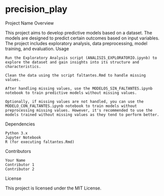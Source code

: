 # precision_play
Project Name
Overview

This project aims to develop predictive models based on a dataset. The models are designed to predict certain outcomes based on input variables. The project includes exploratory analysis, data preprocessing, model training, and evaluation.
Usage

    Run the Exploratory Analysis script (ANALISIS_EXPLORATORIO.ipynb) to explore the dataset and gain insights into its structure and characteristics.

    Clean the data using the script faltantes.Rmd to handle missing values.

    After handling missing values, use the MODELOS_SIN_FALTANTES.ipynb notebook to train predictive models without missing values.

    Optionally, if missing values are not handled, you can use the MODELO_CON_FALTANTES.ipynb notebook to train models without preprocessing missing values. However, it's recommended to use the models trained without missing values as they tend to perform better.

Dependencies

    Python 3.x
    Jupyter Notebook
    R (for executing faltantes.Rmd)

Contributors

    Your Name
    Contributor 1
    Contributor 2

License

This project is licensed under the MIT License.
